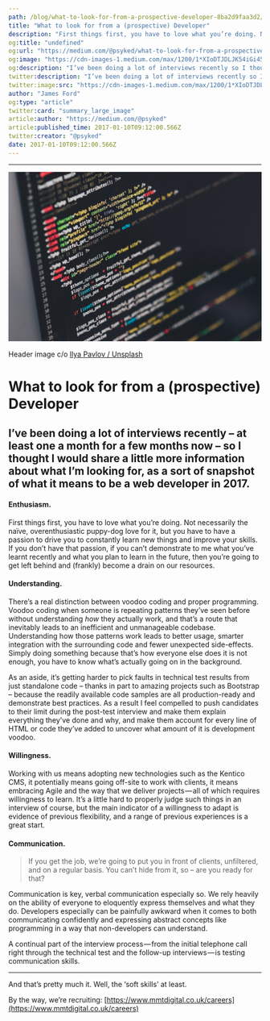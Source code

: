 ```yaml
---
path: /blog/what-to-look-for-from-a-prospective-developer-8ba2d9faa3d2/
title: "What to look for from a (prospective) Developer"
description: "First things first, you have to love what you’re doing. Not necessarily the naïve, overenthusiastic puppy-dog love for it, but you have to have a passion to drive you to constantly learn new things…"
og:title: "undefined"
og:url: "https://medium.com/@psyked/what-to-look-for-from-a-prospective-developer-8ba2d9faa3d2"
og:image: "https://cdn-images-1.medium.com/max/1200/1*XIoDTJDLJK54iGi45TPrxQ.jpeg"
og:description: "I’ve been doing a lot of interviews recently so I thought I would share a little more information about what I’m looking for…"
twitter:description: "I’ve been doing a lot of interviews recently so I thought I would share a little more information about what I’m looking for…"
twitter:image:src: "https://cdn-images-1.medium.com/max/1200/1*XIoDTJDLJK54iGi45TPrxQ.jpeg"
author: "James Ford"
og:type: "article"
twitter:card: "summary_large_image"
article:author: "https://medium.com/@psyked"
article:published_time: 2017-01-10T09:12:00.566Z
twitter:creator: "@psyked"
date: 2017-01-10T09:12:00.566Z
---
```

---

![](1*XIoDTJDLJK54iGi45TPrxQ.jpeg)

Header image c/o [Ilya Pavlov / Unsplash](https://unsplash.com/search/developer?photo=OqtafYT5kTw)

# What to look for from a (prospective) Developer

## I’ve been doing a lot of interviews recently – at least one a month for a few months now – so I thought I would share a little more information about what I’m looking for, as a sort of snapshot of what it means to be a web developer in 2017.

#### Enthusiasm.

First things first, you have to love what you’re doing. Not necessarily the naïve, overenthusiastic puppy-dog love for it, but you have to have a passion to drive you to constantly learn new things and improve your skills. If you don’t have that passion, if you can’t demonstrate to me what you’ve learnt recently and what you plan to learn in the future, then you’re going to get left behind and (frankly) become a drain on our resources.

#### Understanding.

There’s a real distinction between voodoo coding and proper programming. Voodoo coding when someone is repeating patterns they’ve seen before without understanding _how_ they actually work, and that’s a route that inevitably leads to an inefficient and unmanageable codebase. Understanding how those patterns work leads to better usage, smarter integration with the surrounding code and fewer unexpected side-effects. Simply doing something because that’s how everyone else does it is not enough, you have to know what’s actually going on in the background.

As an aside, it’s getting harder to pick faults in technical test results from just standalone code – thanks in part to amazing projects such as Bootstrap – because the readily available code samples are all production-ready and demonstrate best practices. As a result I feel compelled to push candidates to their limit during the post-test interview and make them explain everything they’ve done and why, and make them account for every line of HTML or code they’ve added to uncover what amount of it is development voodoo.

#### Willingness.

Working with us means adopting new technologies such as the Kentico CMS, it potentially means going off-site to work with clients, it means embracing Agile and the way that we deliver projects — all of which requires willingness to learn. It’s a little hard to properly judge such things in an interview of course, but the main indicator of a willingness to adapt is evidence of previous flexibility, and a range of previous experiences is a great start.

#### Communication.

> If you get the job, we’re going to put you in front of clients, unfiltered, and on a regular basis. You can’t hide from it, so – are you ready for that?

Communication is key, verbal communication especially so. We rely heavily on the ability of everyone to eloquently express themselves and what they do. Developers especially can be painfully awkward when it comes to both communicating confidently and expressing abstract concepts like programming in a way that non-developers can understand.

A continual part of the interview process — from the initial telephone call right through the technical test and the follow-up interviews — is testing communication skills.

---

And that’s pretty much it. Well, the ‘soft skills’ at least.

By the way, we’re recruiting: [https://www.mmtdigital.co.uk/careers](https://www.mmtdigital.co.uk/careers)